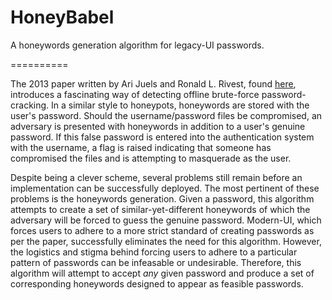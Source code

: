 HoneyBabel
==========

A honeywords generation algorithm for legacy-UI passwords.

==========

The 2013 paper written by Ari Juels and Ronald L. Rivest, found  [here](http://people.csail.mit.edu/rivest/honeywords/paper.pdf), introduces a fascinating way of detecting offline brute-force password-cracking. In a similar style to honeypots, honeywords are stored with the user's password. Should the username/password files be compromised, an adversary is presented with honeywords in addition to a user's genuine password. If this false password is entered into the authentication system with the username, a flag is raised indicating that someone has compromised the files and is attempting to masquerade as the user. 

Despite being a clever scheme, several problems still remain before an implementation can be successfully deployed. The most pertinent of these problems is the honeywords generation. Given a password, this algorithm attempts to create a set of similar-yet-different honeywords of which the adversary will be forced to guess the genuine password. Modern-UI, which forces users to adhere to a more strict standard of creating passwords as per the paper, successfully eliminates the need for this algorithm. However, the logistics and stigma behind forcing users to adhere to a particular pattern of passwords can be infeasable or undesirable. Therefore, this algorithm will attempt to accept *any* given password and produce a set of corresponding honeywords designed to appear as feasible passwords.
